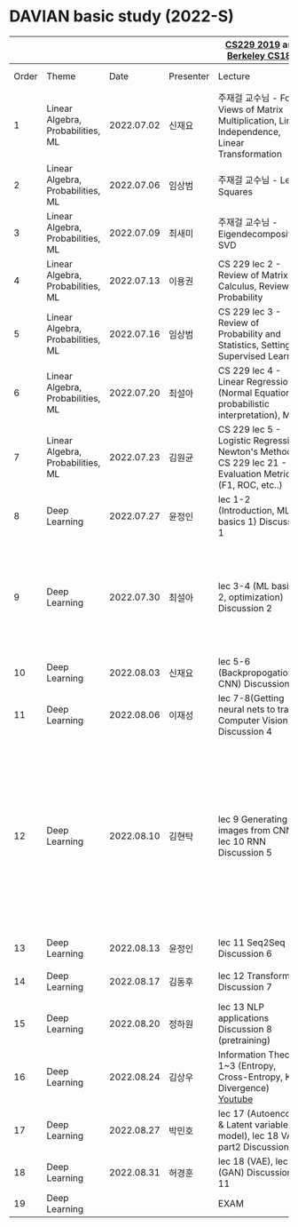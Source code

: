 # DAVIAN basic study (2022-S)

| | | | |[CS229 2019](https://www.youtube.com/watch?v=KzH1ovd4Ots&list=PLoROMvodv4rNH7qL6-efu_q2_bPuy0adh) and [Berkeley CS182](https://cs182sp21.github.io/) | | | | | |
|-|-|-|-|-|-|-|-|-|-|
|Order|Theme|Date|Presenter|Lecture|Practice|T.A.|Reading Materials| Slides | Video |
|1|Linear Algebra, Probabilities, ML| 2022.07.02 | 신재요 |주재걸 교수님 - Four Views of Matrix Multiplication, Linear Independence, Linear Transformation|  Practice 1,2  |이병근| [drive link](https://drive.google.com/file/d/1waoIOobesOSWb44GGXHPjBKLo3I0IVwI/view?usp=drivesdk) | [drive link](https://docs.google.com/file/d/1O9fl1qSmOZcoO9tXpa4QutNx1uUJJwC9/edit?usp=docslist_api&filetype=mspresentation) | [drive link](https://drive.google.com/file/d/14ibBH11NpWm6pHEOImNWdOHLJJjJtRZi/view?usp=drivesdk) |
|2|Linear Algebra, Probabilities, ML| 2022.07.06 | 임상범 |주재걸 교수님 - Least Squares |  Practice 3,4  |이병근| | [drive link](https://drive.google.com/file/d/1bxiAJ8DCFwgMP-fw-mTBXQSdF-cuxm2Y/view?usp=sharing) | [drive link](https://drive.google.com/file/d/1AS6kyGBAiQnoTH-TlpPlxDAcc5fnZED2/view?usp=sharing) |
|3|Linear Algebra, Probabilities, ML| 2022.07.09 | 최새미 |주재걸 교수님 - Eigendecomposition, SVD |  Practice 5,6  | 이병근 | [drive link](https://drive.google.com/file/d/1Y7wz3CsjaqOe3UneP2-Rs6vgpNSPorOm/view?usp=sharing) | [drive link](https://drive.google.com/file/d/1jQ1aBiy1WcInpvzMESHtC-BoXu-L-cdp/view?usp=sharing) | [drive link](https://drive.google.com/file/d/19rJsDEh7U5UVMsgjHBfLIOS5H9z211VF/view?usp=sharing) |
|4|Linear Algebra, Probabilities, ML| 2022.07.13 | 이용권 |CS 229 lec 2 - Review of Matrix Calculus, Review of Probability| Practice 7 | 이병근 | [drive link1](https://drive.google.com/file/d/11jOMzoETBlL1E5LFh6J5IH-R6W8M0TRC/view?usp=sharing) <br /> [drive link2](https://drive.google.com/file/d/1MZiqtpUh3XKKCncvcwHgUYEN3GsKbtC2/view?usp=sharing) | [drive link](https://drive.google.com/file/d/1qOuNZN_wUsKs5vMy84Vu-Leww7_pxOtl/view?usp=sharing) | [drive link](https://drive.google.com/file/d/1JfeUiGKa-7HASYgm_jSXMMckx1CqyrA8/view?usp=sharing) |
|5|Linear Algebra, Probabilities, ML| 2022.07.16 | 임상범 |CS 229 lec 3 - Review of Probability and Statistics, Setting of Supervised Learning| X | 이병근 | [drive link](https://drive.google.com/file/d/1YVfYdgMFFzkMJG0wnHzVp4FFWU67LHgE/view?usp=sharing) | [drive link](https://drive.google.com/file/d/1YVfYdgMFFzkMJG0wnHzVp4FFWU67LHgE/view?usp=sharing) | [drive link](https://drive.google.com/file/d/1YVfYdgMFFzkMJG0wnHzVp4FFWU67LHgE/view?usp=sharing) |
|6|Linear Algebra, Probabilities, ML| 2022.07.20 | 최설아 |CS 229 lec 4 - Linear Regression (Normal Equations, probabilistic interpretation), MLE | X | 이관호 | [drive link](https://drive.google.com/file/d/1bIS-fzgFPP-s7MeQq3jMrSnDQJQMOU4S/view?usp=sharing) | [drive link](https://drive.google.com/file/d/1QfQ-5TjPeQ-JmlOxhH5zsevw7MgURx_2/view?usp=sharing) | [drive link](https://drive.google.com/file/d/1QfQ-5TjPeQ-JmlOxhH5zsevw7MgURx_2/view?usp=sharing) |
|7|Linear Algebra, Probabilities, ML| 2022.07.23 | 김원균 |CS 229 lec 5 - Logistic Regression, Newton's Method, CS 229 lec 21 - Evaluation Metrics (F1, ROC, etc..) |X| 박민호 | [drive link](https://drive.google.com/file/d/1bIS-fzgFPP-s7MeQq3jMrSnDQJQMOU4S/view?usp=sharing) | [drive link](https://drive.google.com/file/d/1jl6777MktfCpNahdhe3k6_a1LQ-vcYy4/view?usp=sharing)  | [drive link](https://drive.google.com/file/d/1RkQ9pmXsDxmkDpY9G2sSCvN7raZ9fAst/view?usp=sharing) |
|8|Deep Learning| 2022.07.27 | 윤정인 |lec 1-2 (Introduction, ML basics 1) Discussion 1| X | 이관호 | X | [drive link](https://drive.google.com/file/d/1_MIAkk3PO1jo6fHoHZDDe7ljB3YpiJEZ/view?usp=sharing) | [drive link](https://drive.google.com/file/d/1iLDsg6YOHKfGkQo28NvYqLuCKF5MRhSq/view?usp=sharing) |
|9|Deep Learning| 2022.07.30 | 최설아 |lec 3-4 (ML basics 2, optimization) Discussion 2| hw1 | 이관호 | Distill: [momentum](https://distill.pub/2017/momentum/) <br /> OpenAI: [Deep double descent](https://openai.com/blog/deep-double-descent/) <br /> [Mathematics for Machine Learning](https://mml-book.github.io/book/mml-book.pdf) (p.291-p.303)| CS182 slides | [drive link](https://drive.google.com/file/d/1noCSqzkw30e7LDANCRKx-pkDeM52wueW/view?usp=sharing)  |
|10|Deep Learning| 2022.08.03 | 신재요 |lec 5-6 (Backpropogation, CNN) Discussion 3| hw1 | 이관호 | | | [drive link](https://drive.google.com/file/d/1182-W-A1Vz2yrm8KiwYd98QBjw3z7Zou/view?usp=sharing) |
|11|Deep Learning| 2022.08.06 | 이재성 |lec 7-8(Getting neural nets to train, Computer Vision) Discussion 4| X | 박민호 | Weng's Blog: [Overfitting in deep neural network](https://lilianweng.github.io/lil-log/2019/03/14/are-deep-neural-networks-dramatically-overfitted.html)| [drive link](https://drive.google.com/file/d/1YHk6o_V4VIEbNUEptv4KKILgqukw5eQD/view?usp=sharing) | [drive link](https://drive.google.com/file/d/1RZp6k3HUkG3mBrRV9rsENDmFGkHsvINH/view?usp=sharing) |
|12|Deep Learning| 2022.08.10 | 김현탁 |lec 9 Generating images from CNN, lec 10 RNN Discussion 5| X | 박민호 | Baek's medium: [RNN and Regularization (Dropout)](https://medium.com/curg/deep-rnn-%EC%A0%95%EA%B7%9C%ED%99%94%EA%B0%80-%EA%B6%81%EA%B8%88%ED%95%B4-7d69f3bbc171) <br /> Dive into Deep Learning: [Bidirenctional RNN](https://d2l.ai/chapter_recurrent-modern/bi-rnn.html) <br /> AI 꿈나무's Blog: [Seq to Seq Machine Translation](https://deep-learning-study.tistory.com/685) <br /> LittleFox's Blog: [Beam Search](https://littlefoxdiary.tistory.com/4) | CS182 slides | [drive link](https://drive.google.com/file/d/1v35LEG3WkZIqpcHNZmV2vcdTyAtUjaBe/view?usp=sharing) |
|13|Deep Learning| 2022.08.13 | 윤정인 |lec 11 Seq2Seq Discussion 6| X | 이관호 | | | [drive link](https://drive.google.com/file/d/1unym-YIaJWfpiQC9J_BRki9EdSVE9d9j/view?usp=drive_link) |
|14|Deep Learning| 2022.08.17 | 김동후 |lec 12 Transformers  Discussion 7| hw3 | 이관호 | HarvardNLP's Blog: [Transformer](https://nlp.seas.harvard.edu/2018/04/03/attention.html#model-architecture) | | [drive link](https://drive.google.com/file/d/1I-Fiy0R0kJ-WHxi26eM7KBFCpi2qfFdz/view?usp=drive_link) |
|15|Deep Learning| 2022.08.20 | 정하원 |lec 13 NLP applications Discussion 8 (pretraining)| hw3 | 이관호 | | | [drive link](https://drive.google.com/file/d/1KWTlLvHF2ksW5MOjtMBJW_1-gzt20wfu/view?usp=drive_link) |
|16|Deep Learning| 2022.08.24 | 김상우 | Information Theory 1~3 (Entropy, Cross-Entropy, KL Divergence) [Youtube](https://www.youtube.com/watch?v=KRNz-JhWXC8&list=PLKs7xpqpX1bcQAHSjlZAv8vHftDj6kXrn)   |hw2| 박민호 | | [drive link](https://drive.google.com/file/d/11kDVg7Dwa0s1fcZEjw_MXmFDO-A1g2wa/view?usp=sharing) | [drive link](https://drive.google.com/file/d/10pSOFYXiZODaeVDq1bhNygjVMPh4wHgb/view?usp=sharing) |
|17|Deep Learning| 2022.08.27 | 박민호 |lec 17 (Autoencoder & Latent variable model), lec 18 VAE part2  Discussion 10| hw2 | 박민호 | | CS182 slides | [drive link](https://drive.google.com/file/d/1qiWp3LcCcyYzqWTJXa2CfmTJtIqSxMT4/view?usp=sharing) |
|18|Deep Learning| 2022.08.31 | 허경훈 |lec 18 (VAE), lec 19 (GAN)  Discussion 11 | hw2 | 박민호 | | CS182 slides | [drive link](https://drive.google.com/file/d/1pFzE6PwkdO2gHkbNDQSTKtThyzlroJtp/view?usp=sharing) |
|19|Deep Learning| | | EXAM | | | | | |
